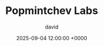 ---
title: Popmintchev Labs
author: david
categories: ['Manufacturing', 'Design']
tags: ['Quantum Physics', 'Cleanroom', 'CAD', 'Leadership', 'MATLAB', 'Solidworks']
description: Research Assistant at Popmintchev Labs studying orbital angular momentum in waveguides for coherent X-rays. Designed setups, collaborated internationally, and led 20+ students.
toc: True
comments: True
date: 2025-09-04 12:00:00 +0000
published: true
---